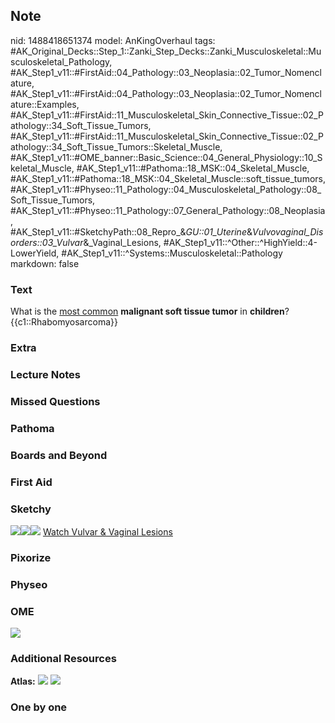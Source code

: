 ## Note
nid: 1488418651374
model: AnKingOverhaul
tags: #AK_Original_Decks::Step_1::Zanki_Step_Decks::Zanki_Musculoskeletal::Musculoskeletal_Pathology, #AK_Step1_v11::#FirstAid::04_Pathology::03_Neoplasia::02_Tumor_Nomenclature, #AK_Step1_v11::#FirstAid::04_Pathology::03_Neoplasia::02_Tumor_Nomenclature::Examples, #AK_Step1_v11::#FirstAid::11_Musculoskeletal_Skin_Connective_Tissue::02_Pathology::34_Soft_Tissue_Tumors, #AK_Step1_v11::#FirstAid::11_Musculoskeletal_Skin_Connective_Tissue::02_Pathology::34_Soft_Tissue_Tumors::Skeletal_Muscle, #AK_Step1_v11::#OME_banner::Basic_Science::04_General_Physiology::10_Skeletal_Muscle, #AK_Step1_v11::#Pathoma::18_MSK::04_Skeletal_Muscle, #AK_Step1_v11::#Pathoma::18_MSK::04_Skeletal_Muscle::soft_tissue_tumors, #AK_Step1_v11::#Physeo::11_Pathology::04_Musculoskeletal_Pathology::08_Soft_Tissue_Tumors, #AK_Step1_v11::#Physeo::11_Pathology::07_General_Pathology::08_Neoplasia, #AK_Step1_v11::#SketchyPath::08_Repro_&_GU::01_Uterine_&_Vulvovaginal_Disorders::03_Vulvar_&_Vaginal_Lesions, #AK_Step1_v11::^Other::^HighYield::4-LowerYield, #AK_Step1_v11::^Systems::Musculoskeletal::Pathology
markdown: false

### Text
<div>
  <div>
    What is the <u>most common</u> <b>malignant soft tissue
    tumor</b> in <b>children</b>?
  </div>
  <div>
    {{c1::Rhabomyosarcoma}}
  </div>
</div>

### Extra


### Lecture Notes


### Missed Questions


### Pathoma


### Boards and Beyond


### First Aid


### Sketchy
<img src="rhabdomyosarcoma%20grapelike%20mass.jpg"><img src=
"Embryonal%20rhabdomyosarcoma.jpg"><img src=
"Zoverall%20picture-05514224744543d88995d8773d5bb7fd1d7f299d_1566160514431.JPG">
<a href=
"https://dashboard.sketchy.com/study/medical/courses/medical-pathophysiology/units/medical-pathophysiology-reproductive-gu/videos/medical-pathophysiology-reproductive-and-gu-uterine-and-vulvovaginal-disorders-vulvar-and-vaginal-lesions?utm_source=anki&utm_medium=partnership&utm_campaign=february_update&utm_content=medical">
Watch Vulvar & Vaginal Lesions</a>

### Pixorize


### Physeo


### OME
<div class="ome-widget">
  <a href=
  "https://onlinemeded.org/spa/general-physiology/skeletal-muscle/acquire?ref=anki">
  <img src="_OME_AnkiFlashcards_Lesson_3.png"></a>
</div>

### Additional Resources
<b>Atlas:</b> <img src="tmpsuFMae.png"> <img src="tmplXsvU_.png">

### One by one

